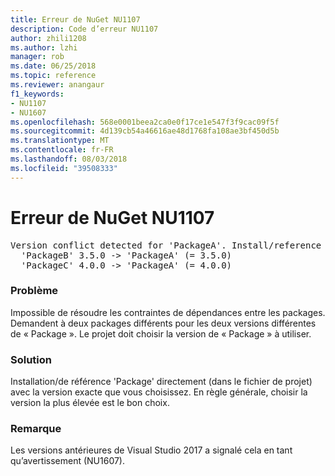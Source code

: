 ```yaml
---
title: Erreur de NuGet NU1107
description: Code d’erreur NU1107
author: zhili1208
ms.author: lzhi
manager: rob
ms.date: 06/25/2018
ms.topic: reference
ms.reviewer: anangaur
f1_keywords:
- NU1107
- NU1607
ms.openlocfilehash: 568e0001beea2ca0e0f17ce1e547f3f9cac09f5f
ms.sourcegitcommit: 4d139cb54a46616ae48d1768fa108ae3bf450d5b
ms.translationtype: MT
ms.contentlocale: fr-FR
ms.lasthandoff: 08/03/2018
ms.locfileid: "39508333"
---
```

# <a name="nuget-error-nu1107"></a>Erreur de NuGet NU1107

<pre>Version conflict detected for 'PackageA'. Install/reference 'PackageA' v4.0.0 directly to resolve this issue.<br/>  'PackageB' 3.5.0 -> 'PackageA' (= 3.5.0)<br/>  'PackageC' 4.0.0 -> 'PackageA' (= 4.0.0)</pre>

### <a name="issue"></a>Problème
Impossible de résoudre les contraintes de dépendances entre les packages. Demandent à deux packages différents pour les deux versions différentes de « Package ». Le projet doit choisir la version de « Package » à utiliser.

### <a name="solution"></a>Solution
Installation/de référence 'Package' directement (dans le fichier de projet) avec la version exacte que vous choisissez.
En règle générale, choisir la version la plus élevée est le bon choix.

### <a name="note"></a>Remarque
Les versions antérieures de Visual Studio 2017 a signalé cela en tant qu’avertissement (NU1607).
